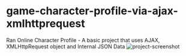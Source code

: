 # game-character-profile-via-ajax-xmlhttprequest
Ran Online Character Profile - A basic project that uses AJAX, XMLHttpRequest object and Internal JSON Data
![project-screenshot](https://user-images.githubusercontent.com/41136127/181214907-32e1f05f-0ec1-4ecf-a23a-e0b3ec78ce00.png)
